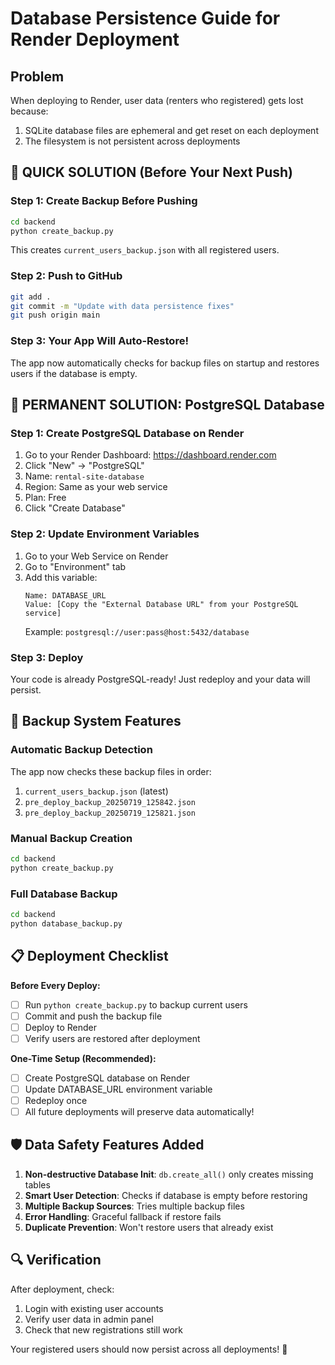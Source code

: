 # Database Persistence Guide for Render Deployment

## Problem
When deploying to Render, user data (renters who registered) gets lost because:
1. SQLite database files are ephemeral and get reset on each deployment
2. The filesystem is not persistent across deployments

## 🚀 QUICK SOLUTION (Before Your Next Push)

### Step 1: Create Backup Before Pushing
```bash
cd backend
python create_backup.py
```
This creates `current_users_backup.json` with all registered users.

### Step 2: Push to GitHub
```bash
git add .
git commit -m "Update with data persistence fixes"
git push origin main
```

### Step 3: Your App Will Auto-Restore!
The app now automatically checks for backup files on startup and restores users if the database is empty.

## 💾 PERMANENT SOLUTION: PostgreSQL Database

### Step 1: Create PostgreSQL Database on Render
1. Go to your Render Dashboard: https://dashboard.render.com
2. Click "New" → "PostgreSQL"
3. Name: `rental-site-database`
4. Region: Same as your web service
5. Plan: Free
6. Click "Create Database"

### Step 2: Update Environment Variables
1. Go to your Web Service on Render
2. Go to "Environment" tab
3. Add this variable:
   ```
   Name: DATABASE_URL
   Value: [Copy the "External Database URL" from your PostgreSQL service]
   ```
   Example: `postgresql://user:pass@host:5432/database`

### Step 3: Deploy
Your code is already PostgreSQL-ready! Just redeploy and your data will persist.

## 🔄 Backup System Features

### Automatic Backup Detection
The app now checks these backup files in order:
1. `current_users_backup.json` (latest)
2. `pre_deploy_backup_20250719_125842.json` 
3. `pre_deploy_backup_20250719_125821.json`

### Manual Backup Creation
```bash
cd backend
python create_backup.py
```

### Full Database Backup
```bash
cd backend
python database_backup.py
```

## 📋 Deployment Checklist

**Before Every Deploy:**
- [ ] Run `python create_backup.py` to backup current users
- [ ] Commit and push the backup file
- [ ] Deploy to Render
- [ ] Verify users are restored after deployment

**One-Time Setup (Recommended):**
- [ ] Create PostgreSQL database on Render
- [ ] Update DATABASE_URL environment variable
- [ ] Redeploy once
- [ ] All future deployments will preserve data automatically!

## 🛡️ Data Safety Features Added

1. **Non-destructive Database Init**: `db.create_all()` only creates missing tables
2. **Smart User Detection**: Checks if database is empty before restoring
3. **Multiple Backup Sources**: Tries multiple backup files
4. **Error Handling**: Graceful fallback if restore fails
5. **Duplicate Prevention**: Won't restore users that already exist

## 🔍 Verification

After deployment, check:
1. Login with existing user accounts
2. Verify user data in admin panel
3. Check that new registrations still work

Your registered users should now persist across all deployments! 🎉
